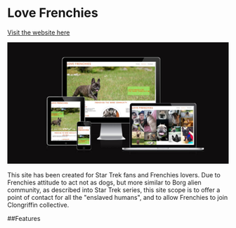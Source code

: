
# Love Frenchies

[Visit the website here](https://b4yt1c0l.github.io/love-frenchies/index.html)

![Responsice Mockup](https://github.com/b4yt1c0l/love-frenchies/blob/main/docs/images/mockup_image.png)

This site has been created for Star Trek fans and Frenchies lovers. Due to Frenchies attitude to act not as dogs, but more similar to Borg alien community, as described into Star Trek series, this site scope is to offer a point of contact for all the "enslaved humans", and to allow Frenchies to join Clongriffin collective.

##Features